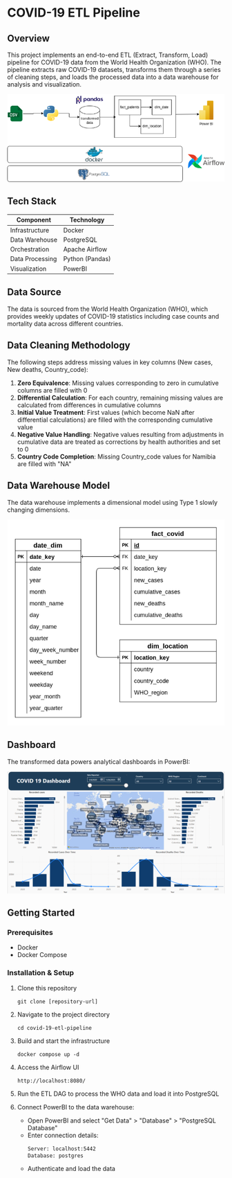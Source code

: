 # COVID-19 ETL Pipeline

## Overview
This project implements an end-to-end ETL (Extract, Transform, Load) pipeline for COVID-19 data from the World Health Organization (WHO). The pipeline extracts raw COVID-19 datasets, transforms them through a series of cleaning steps, and loads the processed data into a data warehouse for analysis and visualization.

![Architecture Diagram](/covid%20etl%20diagram.drawio.png)

## Tech Stack

| Component | Technology |
|-----------|------------|
| Infrastructure | Docker |
| Data Warehouse | PostgreSQL |
| Orchestration | Apache Airflow |
| Data Processing | Python (Pandas) |
| Visualization | PowerBI |

## Data Source
The data is sourced from the World Health Organization (WHO), which provides weekly updates of COVID-19 statistics including case counts and mortality data across different countries.

## Data Cleaning Methodology
The following steps address missing values in key columns (New cases, New deaths, Country_code):

1. **Zero Equivalence**: Missing values corresponding to zero in cumulative columns are filled with 0
2. **Differential Calculation**: For each country, remaining missing values are calculated from differences in cumulative columns
3. **Initial Value Treatment**: First values (which become NaN after differential calculations) are filled with the corresponding cumulative value
4. **Negative Value Handling**: Negative values resulting from adjustments in cumulative data are treated as corrections by health authorities and set to 0
5. **Country Code Completion**: Missing Country_code values for Namibia are filled with "NA"

## Data Warehouse Model
The data warehouse implements a dimensional model using Type 1 slowly changing dimensions.

![Schema Diagram](schema%20Diagram.png)

## Dashboard
The transformed data powers analytical dashboards in PowerBI:

![Dashboard Preview](covid%20dashboard.PNG)

## Getting Started

### Prerequisites
- Docker
- Docker Compose

### Installation & Setup

1. Clone this repository
   ```
   git clone [repository-url]
   ```

2. Navigate to the project directory
   ```
   cd covid-19-etl-pipeline
   ```

3. Build and start the infrastructure
   ```
   docker compose up -d
   ```

4. Access the Airflow UI
   ```
   http://localhost:8080/
   ```

5. Run the ETL DAG to process the WHO data and load it into PostgreSQL

6. Connect PowerBI to the data warehouse:
   - Open PowerBI and select "Get Data" > "Database" > "PostgreSQL Database"
   - Enter connection details:
     ```
     Server: localhost:5442
     Database: postgres
     ```
   - Authenticate and load the data